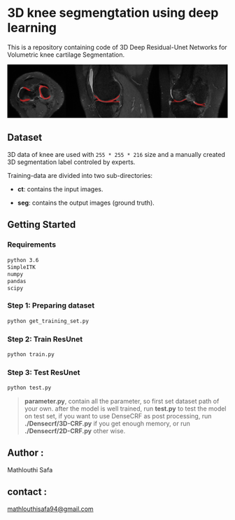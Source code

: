 # 3D knee segmengtation using deep learning

This is a repository containing code of 3D Deep  Residual-Unet Networks for Volumetric knee cartilage Segmentation.

![test result](./figures/res.png)

## Dataset

3D data of knee are used with ```255 * 255 * 216``` size and a manually created 3D segmentation label controled by experts.


Training-data are divided into two sub-directories:

* __ct__: contains the input images.

* __seg__: contains the output images (ground truth).

## Getting Started

### Requirements

```
python 3.6
SimpleITK
numpy
pandas
scipy
```

### Step 1: Preparing dataset 

```bash
python get_training_set.py
```

### Step 2: Train ResUnet

```bash
python train.py
```

### Step 3: Test ResUnet

```bash
python test.py
```

>  **parameter.py**, contain all the parameter, so first set dataset path of your own. 
after the model is well trained, run **test.py** to test the model on test set, if you want to use DenseCRF as post processing, run **./Densecrf/3D-CRF.py** if you get enough memory, or run **./Densecrf/2D-CRF.py** other wise.


## Author : 
Mathlouthi Safa

## contact : 
mathlouthisafa94@gmail.com